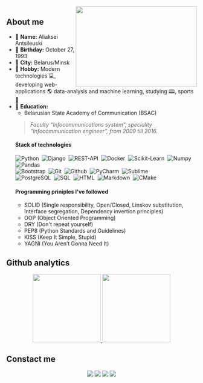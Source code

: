 <img src='https://i.ibb.co/34qDKC6/photo-2022-11-18-12-12-23.jpg' width='320x' height='212px' align='right' />

## About me
- 🧑‍ **Name:** Aliaksei Antsileuski
- 🎂 **Birthday:** October 27, 1993
- 🌆 **City:** Belarus/Minsk
- 🤖 **Hobby:** Modern technologies 💻, developing web-applications 🌎 data-analysis and machine learning, studying 🕮,  sports 🎾
- 🏫 **Education:**
  - Belarusian State Academy of Communication (BSAC)
  > *Faculty “Infocommunications system”, speciality “Infocommunication engineer”, from 2009 till 2016.*
  #### Stack of technologies
  ![Python](https://img.shields.io/badge/-Python-blue?logo=python&logoColor=white&style=for-the-badge)&nbsp;
  ![Django](https://img.shields.io/badge/-Django-brightgreen?logo=django&style=for-the-badge&url=https://www.djangoproject.com/)&nbsp;
  ![REST-API](https://img.shields.io/badge/-RestAPI-9cf?logo=restapi&style=for-the-badge&url=https://www.djangoproject.com/)&nbsp;
  ![Docker](https://img.shields.io/badge/-Docker-blue?logo=docker&style=for-the-badge&url=https://www.djangoproject.com/)&nbsp;
  ![Scikit-Learn](https://img.shields.io/badge/-Sklearn-black?logo=scikitlearn&style=for-the-badge&url=https://scikit-learn.org/stable/)&nbsp;
  ![Numpy](https://img.shields.io/badge/-Numpy-blue?logo=numpy&style=for-the-badge&url=https://numpy.org/)&nbsp;
  ![Pandas](https://img.shields.io/badge/-Pandas-darkblue?logo=pandas&style=for-the-badge&url=https://pandas.pydata.org/)  
  ![Bootstrap](https://img.shields.io/badge/-Bootstrap-blueviolet?logo=bootstrap&style=for-the-badge&logoColor=white)&nbsp;
  ![Git](https://img.shields.io/badge/-Git-black?logo=git&style=for-the-badge&logoColor=white)&nbsp;
  ![Github](https://img.shields.io/badge/-GitHub-lightgrey?logo=github&style=for-the-badge&logoColor=white)&nbsp;
  ![PyCharm](https://img.shields.io/badge/-PyCharm-brightgreen?logo=pycharm&style=for-the-badge&logoColor=white)&nbsp;
  ![Sublime](https://img.shields.io/badge/-Sublime-orange?logo=sublime-text&style=for-the-badge&logoColor=white)&nbsp;  
  ![PostgreSQL](https://img.shields.io/badge/-PostgreSQL-blue?logo=postgresql&style=for-the-badge&logoColor=white)&nbsp; 
  ![SQL](https://img.shields.io/badge/-SQL-9cf?logo=sql&style=for-the-badge&logoColor=white)&nbsp;
  ![HTML](https://img.shields.io/badge/-HTML-orange?logo=html5&style=for-the-badge&logoColor=white)&nbsp;
  ![Markdown](https://img.shields.io/badge/-Markdown-9cf?logo=markdown&style=for-the-badge&logoColor=black)&nbsp;
  ![CMake](https://img.shields.io/badge/CMake-%23008FBA.svg?style=for-the-badge&logo=cmake&logoColor=white)
  #### Programming priniples I've followed
  - SOLID (Single responsibility, Open/Closed, Linskov substitution, Interface segregation, Dependency invertion principles)
  - OOP (Object Oriented Programming)
  - DRY (Don't repeat yourself)
  - PEP8 (Python Standards and Guidelines)
  - KISS (Keep It Simple, Stupid)
  - YAGNI (You Aren’t Gonna Need It)
## Github analytics
  <p align='center'>
    <a href='https://github.com/swankyalex'>
      <img height='180em' src="https://github-readme-stats-eight-theta.vercel.app/api?username=swankyalex&show_icons=true&theme=dark&include_all_commits=true&count_private=true&hide=stars,issues,contribs"/>
      <img height='180em' src="https://github-readme-stats-eight-theta.vercel.app/api/top-langs/?username=swankyalex&hide=jupyter%20notebook&layout=compact&langs_count=5&theme=dark"/>
    </a>
  </p>
  
## Constact me

  <p align='center'>
    <a href='https://t.me/swankyaleks' target='_blank'><img src='https://img.shields.io/badge/-@swankyaleks-blue?logo=telegram&style=for-the-badge&logoColor=white' /></a>
    <a href='https://instagram.com/swankyaleks' target='_blank'><img src='https://img.shields.io/badge/-@swankyaleks-9cf?logo=instagram&style=for-the-badge&logoColor=white' /></a>
    <a href='https://www.linkedin.com/in/aliaksei-antsileuski/' target='_blank'><img src='https://img.shields.io/badge/-@aliaksei antsileuski-blue?logo=linkedin&style=for-the-badge&logoColor=white' /></a>
    <a href='mailto: antilevski.alex@gmail.com' target='_blank'><img src='https://img.shields.io/badge/-antilevski.alex@gmail.com-red?logo=gmail&style=for-the-badge&logoColor=white' />        </a>
  </p>
